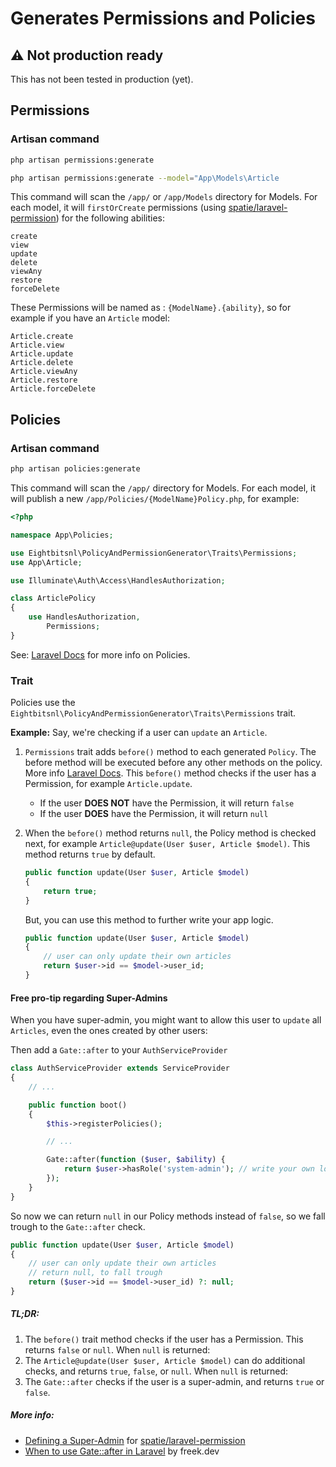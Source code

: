 <!-- @format -->

# Generates Permissions and Policies

## :warning: Not production ready

This has not been tested in production (yet).

## Permissions

### Artisan command

```bash
php artisan permissions:generate
```

```bash
php artisan permissions:generate --model="App\Models\Article
```

This command will scan the `/app/` or `/app/Models` directory for Models. For each model, it will `firstOrCreate` permissions (using [spatie/laravel-permission](https://github.com/spatie/laravel-permission/)) for the following abilities:

```
create
view
update
delete
viewAny
restore
forceDelete
```

These Permissions will be named as : `{ModelName}.{ability}`, so for example if you have an `Article` model:

```
Article.create
Article.view
Article.update
Article.delete
Article.viewAny
Article.restore
Article.forceDelete
```

## Policies

### Artisan command

```bash
php artisan policies:generate
```

This command will scan the `/app/` directory for Models. For each model, it will publish a new `/app/Policies/{ModelName}Policy.php`, for example:

```php
<?php

namespace App\Policies;

use Eightbitsnl\PolicyAndPermissionGenerator\Traits\Permissions;
use App\Article;

use Illuminate\Auth\Access\HandlesAuthorization;

class ArticlePolicy
{
    use HandlesAuthorization,
        Permissions;
}

```

See: [Laravel Docs](https://laravel.com/docs/8.x/authorization#policy-methods) for more info on Policies.

### Trait

Policies use the `Eightbitsnl\PolicyAndPermissionGenerator\Traits\Permissions` trait.

**Example:** Say, we're checking if a user can `update` an `Article`.

1. `Permissions` trait adds `before()` method to each generated `Policy`.
   The before method will be executed before any other methods on the policy. More info [Laravel Docs](https://laravel.com/docs/8.x/authorization#policy-filters).
   This `before()` method checks if the user has a Permission, for example `Article.update`.
   - If the user **DOES NOT** have the Permission, it will return `false`
   - If the user **DOES** have the Permission, it will return `null`
1. When the `before()` method returns `null`, the Policy method is checked next, for example `Article@update(User $user, Article $model)`.
   This method returns `true` by default.

   ```php
   public function update(User $user, Article $model)
   {
   	   return true;
   }
   ```

   But, you can use this method to further write your app logic.

   ```php
   public function update(User $user, Article $model)
   {
   	   // user can only update their own articles
   	   return $user->id == $model->user_id;
   }
   ```

#### Free pro-tip regarding Super-Admins

When you have super-admin, you might want to allow this user to `update` all `Articles`, even the ones created by other users:

Then add a `Gate::after` to your `AuthServiceProvider`

```php
class AuthServiceProvider extends ServiceProvider
{
    // ...

    public function boot()
    {
        $this->registerPolicies();

        // ...

        Gate::after(function ($user, $ability) {
            return $user->hasRole('system-admin'); // write your own logic here, for example
        });
    }
}


```

So now we can return `null` in our Policy methods instead of `false`, so we fall trough to the `Gate::after` check.

```php
public function update(User $user, Article $model)
{
	// user can only update their own articles
	// return null, to fall trough
	return ($user->id == $model->user_id) ?: null;
}
```

##### TL;DR:

1. The `before()` trait method checks if the user has a Permission. This returns `false` or `null`. When `null` is returned:
1. The `Article@update(User $user, Article $model)` can do additional checks, and returns `true`, `false`, or `null`. When `null` is returned:
1. The `Gate::after` checks if the user is a super-admin, and returns `true` or `false`.

##### More info:

- [Defining a Super-Admin](https://spatie.be/docs/laravel-permission/v3/basic-usage/super-admin) for [spatie/laravel-permission](https://github.com/spatie/laravel-permission/)
- [When to use Gate::after in Laravel](https://freek.dev/1325-when-to-use-gateafter-in-laravel) by freek.dev
